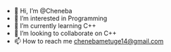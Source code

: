 - 👋 Hi, I’m @Cheneba
- 👀 I’m interested in Programming
- 🌱 I’m currently learning C++
- 💞️ I’m looking to collaborate on C++
- 📫 How to reach me chenebametuge14@gmail.com

<!---
Cheneba/Cheneba is a ✨ special ✨ repository because its `README.md` (this file) appears on your GitHub profile.
You can click the Preview link to take a look at your changes.
--->
